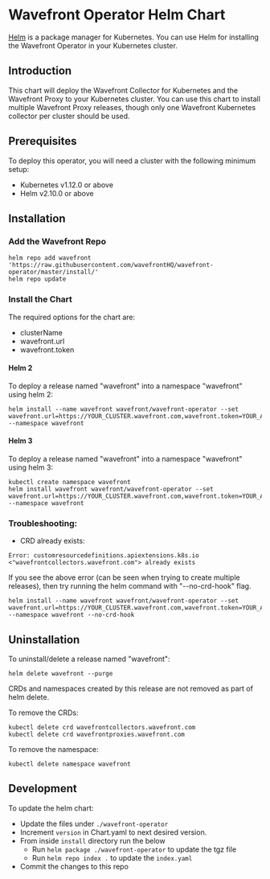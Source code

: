 # Wavefront Operator Helm Chart

[Helm](https://helm.sh/) is a package manager for Kubernetes. You can use Helm for installing the Wavefront Operator in your Kubernetes cluster.

## Introduction
This chart will deploy the Wavefront Collector for Kubernetes and the Wavefront Proxy to your Kubernetes cluster. You can use this chart to install multiple Wavefront Proxy releases, though only one Wavefront Kubernetes collector per cluster should be used.

## Prerequisites

To deploy this operator, you will need a cluster with the following minimum setup:

* Kubernetes v1.12.0 or above
* Helm v2.10.0 or above

## Installation

### Add the Wavefront Repo
```
helm repo add wavefront 'https://raw.githubusercontent.com/wavefrontHQ/wavefront-operator/master/install/'
helm repo update
```

### Install the Chart
The required options for the chart are:
- clusterName
- wavefront.url
- wavefront.token

#### Helm 2
To deploy a release named "wavefront" into a namespace "wavefront" using helm 2:
```
helm install --name wavefront wavefront/wavefront-operator --set wavefront.url=https://YOUR_CLUSTER.wavefront.com,wavefront.token=YOUR_API_TOKEN,clusterName=YOUR_CLUSTER_NAME --namespace wavefront
```

#### Helm 3
To deploy a release named "wavefront" into a namespace "wavefront" using helm 3:
```
kubectl create namespace wavefront
helm install wavefront wavefront/wavefront-operator --set wavefront.url=https://YOUR_CLUSTER.wavefront.com,wavefront.token=YOUR_API_TOKEN,clusterName=YOUR_CLUSTER_NAME --namespace wavefront
```

### Troubleshooting:

- CRD already exists:
```
Error: customresourcedefinitions.apiextensions.k8s.io <"wavefrontcollectors.wavefront.com"> already exists
```

If you see the above error (can be seen when trying to create multiple releases), then try running the helm command with "--no-crd-hook" flag.

```
helm install --name wavefront wavefront/wavefront-operator --set wavefront.url=https://YOUR_CLUSTER.wavefront.com,wavefront.token=YOUR_API_TOKEN,clusterName=YOUR_CLUSTER_NAME --namespace wavefront --no-crd-hook
```

## Uninstallation
To uninstall/delete a release named "wavefront":
```
helm delete wavefront --purge
```

CRDs and namespaces created by this release are not removed as part of helm delete.

To remove the CRDs:
```
kubectl delete crd wavefrontcollectors.wavefront.com
kubectl delete crd wavefrontproxies.wavefront.com
```

To remove the namespace:
```
kubectl delete namespace wavefront
```

## Development
To update the helm chart:
- Update the files under `./wavefront-operator`
- Increment `version` in Chart.yaml to next desired version.
- From inside `install` directory run the below
    - Run `helm package ./wavefront-operator` to update the tgz file
    - Run `helm repo index .` to update the `index.yaml`
- Commit the changes to this repo
